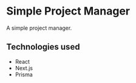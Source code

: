 # Simple Project Manager
A simple project manager.

## Technologies used
- React
- Next.js
- Prisma
